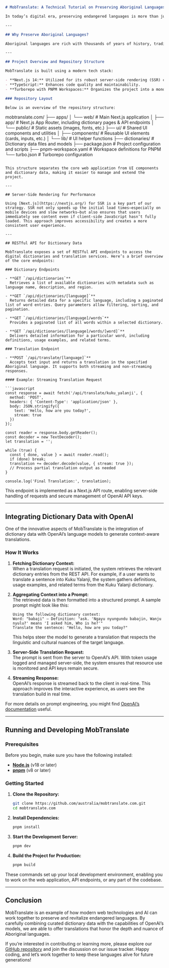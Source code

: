 ```markdown
# MobTranslate: A Technical Tutorial on Preserving Aboriginal Languages

In today’s digital era, preserving endangered languages is more than just an act of cultural preservation—it’s a technical challenge that requires modern tools and robust engineering practices. MobTranslate is our open-source project that builds digital dictionaries for Aboriginal languages, integrating curated linguistic data with AI-powered translations. In this post, we’ll walk you through the technical details of MobTranslate, explaining the architecture, API design, and the custom integration with OpenAI's models. You can find the full code on our [GitHub repository](https://github.com/australia/mobtranslate.com).

---

## Why Preserve Aboriginal Languages?

Aboriginal languages are rich with thousands of years of history, tradition, and cultural knowledge. They are more than just a means of communication; they are repositories of indigenous wisdom and worldviews. By digitizing these languages, MobTranslate not only makes language resources accessible but also provides a foundation for future language revitalization and education.

---

## Project Overview and Repository Structure

MobTranslate is built using a modern tech stack:

- **Next.js 14:** Utilized for its robust server-side rendering (SSR) capabilities, ensuring fast, reliable, and accessible pages.
- **TypeScript:** Enhances code quality and maintainability.
- **Turborepo with PNPM Workspaces:** Organizes the project into a monorepo, allowing for parallel builds and efficient dependency management.

### Repository Layout

Below is an overview of the repository structure:
```

mobtranslate.com/
├── apps/
│ └── web/ # Main Next.js application
│ ├── app/ # Next.js App Router, including dictionary pages & API endpoints
│ └── public/ # Static assets (images, fonts, etc.)
├── ui/ # Shared UI components and utilities
│ ├── components/ # Reusable UI elements (cards, inputs, etc.)
│ └── lib/ # UI helper functions
├── dictionaries/ # Dictionary data files and models
├── package.json # Project configuration and scripts
├── pnpm-workspace.yaml # Workspace definitions for PNPM
└── turbo.json # Turborepo configuration

````

This structure separates the core web application from UI components and dictionary data, making it easier to manage and extend the project.

---

## Server-Side Rendering for Performance

Using [Next.js](https://nextjs.org/) for SSR is a key part of our strategy. SSR not only speeds up the initial load times—especially on mobile devices and slow networks—but also ensures that users immediately see content even if client-side JavaScript hasn’t fully loaded. This approach improves accessibility and creates a more consistent user experience.

---

## RESTful API for Dictionary Data

MobTranslate exposes a set of RESTful API endpoints to access the digital dictionaries and translation services. Here’s a brief overview of the core endpoints:

### Dictionary Endpoints

- **GET `/api/dictionaries`**
  Retrieves a list of available dictionaries with metadata such as language name, description, and region.

- **GET `/api/dictionaries/[language]`**
  Returns detailed data for a specific language, including a paginated list of word entries. Query parameters allow filtering, sorting, and pagination.

- **GET `/api/dictionaries/[language]/words`**
  Provides a paginated list of all words within a selected dictionary.

- **GET `/api/dictionaries/[language]/words/[word]`**
  Delivers detailed information for a particular word, including definitions, usage examples, and related terms.

### Translation Endpoint

- **POST `/api/translate/[language]`**
  Accepts text input and returns a translation in the specified Aboriginal language. It supports both streaming and non-streaming responses.

#### Example: Streaming Translation Request

```javascript
const response = await fetch('/api/translate/kuku_yalanji', {
  method: 'POST',
  headers: { 'Content-Type': 'application/json' },
  body: JSON.stringify({
    text: 'Hello, how are you today?',
    stream: true
  })
});

const reader = response.body.getReader();
const decoder = new TextDecoder();
let translation = '';

while (true) {
  const { done, value } = await reader.read();
  if (done) break;
  translation += decoder.decode(value, { stream: true });
  // Process partial translation output as needed
}

console.log('Final Translation:', translation);
````

This endpoint is implemented as a Next.js API route, enabling server-side handling of requests and secure management of OpenAI API keys.

---

## Integrating Dictionary Data with OpenAI

One of the innovative aspects of MobTranslate is the integration of dictionary data with OpenAI’s language models to generate context-aware translations.

### How It Works

1. **Fetching Dictionary Context:**  
   When a translation request is initiated, the system retrieves the relevant dictionary entries from the REST API. For example, if a user wants to translate a sentence into Kuku Yalanji, the system gathers definitions, usage examples, and related terms from the Kuku Yalanji dictionary.

2. **Aggregating Context into a Prompt:**  
   The retrieved data is then formatted into a structured prompt. A sample prompt might look like this:

   ```
   Using the following dictionary context:
   Word: "babaji" — Definition: "ask. 'Ngayu nyungundu babajin, Wanju nyulu?' means 'I asked him, Who is he?'"
   Translate the sentence: "Hello, how are you today?"
   ```

   This helps steer the model to generate a translation that respects the linguistic and cultural nuances of the target language.

3. **Server-Side Translation Request:**  
   The prompt is sent from the server to OpenAI’s API. With token usage logged and managed server-side, the system ensures that resource use is monitored and API keys remain secure.

4. **Streaming Response:**  
   OpenAI’s response is streamed back to the client in real-time. This approach improves the interactive experience, as users see the translation build in real time.

For more details on prompt engineering, you might find [OpenAI’s documentation](https://platform.openai.com/docs/guides) useful.

---

## Running and Developing MobTranslate

### Prerequisites

Before you begin, make sure you have the following installed:

- **[Node.js](https://nodejs.org/)** (v18 or later)
- **[pnpm](https://pnpm.io/)** (v8 or later)

### Getting Started

1. **Clone the Repository:**

   ```bash
   git clone https://github.com/australia/mobtranslate.com.git
   cd mobtranslate.com
   ```

2. **Install Dependencies:**

   ```bash
   pnpm install
   ```

3. **Start the Development Server:**

   ```bash
   pnpm dev
   ```

4. **Build the Project for Production:**

   ```bash
   pnpm build
   ```

These commands set up your local development environment, enabling you to work on the web application, API endpoints, or any part of the codebase.

---

## Conclusion

MobTranslate is an example of how modern web technologies and AI can work together to preserve and revitalize endangered languages. By carefully combining curated dictionary data with the capabilities of OpenAI’s models, we are able to offer translations that honor the depth and nuance of Aboriginal languages.

If you’re interested in contributing or learning more, please explore our [GitHub repository](https://github.com/australia/mobtranslate.com) and join the discussion on our issue tracker. Happy coding, and let’s work together to keep these languages alive for future generations!

```

```
